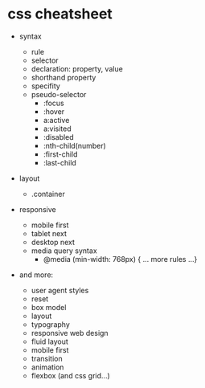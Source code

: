 # css cheatsheet

- syntax
  - rule
  - selector
  - declaration: property, value
  - shorthand property
  - specifity
  - pseudo-selector
     - :focus
     - :hover
     - a:active
     - a:visited
     - :disabled
     - :nth-child(number)
     - :first-child
     - :last-child
     
- layout
  - .container
  
- responsive
  - mobile first
  - tablet next
  - desktop next
  - media query syntax
    - @media (min-width: 768px) { ... more rules ...}
    
- and more:
  - user agent styles
  - reset
  - box model
  - layout
  - typography
  - responsive web design
  - fluid layout
  - mobile first
  - transition
  - animation
  - flexbox (and css grid...)

